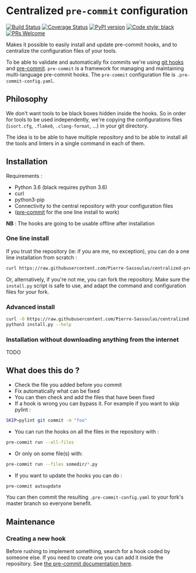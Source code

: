 # Centralized `pre-commit` configuration

[![Build Status](https://travis-ci.org/Pierre-Sassoulas/centralized-pre-commit-conf.svg?branch=master)](https://travis-ci.org/Pierre-Sassoulas/centralized-pre-commit-conf)
[![Coverage Status](https://coveralls.io/repos/github/Pierre-Sassoulas/centralized-pre-commit-conf/badge.svg?branch=master)](https://coveralls.io/github/Pierre-Sassoulas/centralized-pre-commit-conf?branch=master)
[![PyPI version](https://badge.fury.io/py/centralized-pre-commit-conf.svg)](https://badge.fury.io/py/centralized-pre-commit-conf)
[![Code style: black](https://img.shields.io/badge/code%20style-black-000000.svg)](https://github.com/ambv/black)
[![PRs Welcome](https://img.shields.io/badge/PRs-welcome-brightgreen.svg?style=flat-square)](http://makeapullrequest.com)

Makes it possible to easily install and update pre-commit hooks, and
to centralize the configuration files of your tools.

To be able to validate and automatically fix commits we're using
[git hooks](https://git-scm.com/book/en/v2/Customizing-Git-Git-Hooks)
and [pre-commit](https://pre-commit.com/). `pre-commit` is a framework
for managing and maintaining multi-language pre-commit hooks. The
`pre-commit` configuration file is `.pre-commit-config.yaml`.

## Philosophy

We don't want tools to be black boxes hidden inside the hooks. So in
order for tools to be used independently, we're copying the configurations
files (`isort.cfg`, `.flake8`, `.clang-format`, ...) in your git directory.

The idea is to be able to have multiple repository and to be able to
install all the tools and linters in a single command in each of them.

## Installation

Requirements :
  * Python 3.6 (black requires python 3.6)
  * curl
  * python3-pip
  * Connectivity to the central repository with your configuration files
  * ([pre-commit](https://pre-commit.com/) for the one line install to work)

**NB** : The hooks are going to be usable offline after installation

### One line install

If you trust the repository (ie: if you are me, no exception), you can
do a one line installation from scratch :
```bash
curl https://raw.githubusercontent.com/Pierre-Sassoulas/centralized-pre-commit-conf/master/centralized_pre_commit_conf/install.py|python3
```

Or, alternatively, if you're not me, you can fork the repository. Make
sure the `install.py` script is safe to use, and adapt the command and
configuration files for your fork.

### Advanced install

```bash
curl -O https://raw.githubusercontent.com/Pierre-Sassoulas/centralized-pre-commit-conf/master/centralized_pre_commit_conf/install.py
python3 install.py --help
```

### Installation without downloading anything from the internet

TODO

## What does this do ?

* Check the file you added before you commit
* Fix automatically what can be fixed
* You can then check and add the files that have been fixed
* If a hook is wrong you can bypass it. For example if you
want to skip pylint :

```bash
SKIP=pylint git commit -m "foo"
```
* You can run the hooks on all the files in the repository with :

```bash
pre-commit run --all-files
```

* Or only on some file(s) with:

```bash
pre-commit run --files somedir/*.py
```

* If you want to update the hooks you can do :

```bash
pre-commit autoupdate
```

You can then commit the resulting `.pre-commit-config.yaml`
to your fork's master branch so everyone benefit.

## Maintenance

### Creating a new hook

Before rushing to implement something, search for a hook coded by someone else.
If you need to create one you can add it inside the repository.
See [the pre-commit documentation here](https://pre-commit.com/).
